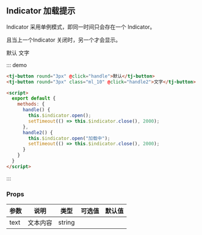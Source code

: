 ## Indicator 加载提示

Indicator 采用单例模式，即同一时间只会存在一个 Indicator。

且当上一个Indicator 关闭时，另一个才会显示。

<div class="demo-block mt_15">
  <tj-button round="3px" @click="handle">默认</tj-button>
  <tj-button round="3px" class="ml_10" @click="handle2">文字</tj-button>

  <script>
    export default {
      methods: {
        handle() {
          this.$indicator.open();
          setTimeout(() => this.$indicator.close(), 2000);
        },
        handle2() {
          this.$indicator.open("加载中");
          setTimeout(() => this.$indicator.close(), 2000);
        }
      }
    }
  </script>
</div>

::: demo
```html
<tj-button round="3px" @click="handle">默认</tj-button>
<tj-button round="3px" class="ml_10" @click="handle2">文字</tj-button>

<script>
  export default {
    methods: {
      handle() {
        this.$indicator.open();
        setTimeout(() => this.$indicator.close(), 2000);
      },
      handle2() {
        this.$indicator.open("加载中");
        setTimeout(() => this.$indicator.close(), 2000);
      }
    }
  }
</script>
```
:::

### Props
| 参数 | 说明 | 类型 | 可选值 | 默认值 |
| ----- | ----- | ----- | -----  | ----- |
| text | 文本内容 | string | | |